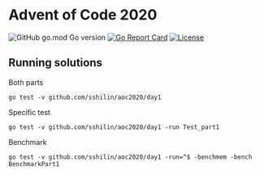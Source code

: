 # Advent of Code 2020

![GitHub go.mod Go version](https://img.shields.io/github/go-mod/go-version/sshilin/aoc2020) [![Go Report Card](https://goreportcard.com/badge/github.com/sshilin/aoc2020)](https://goreportcard.com/report/github.com/sshilin/aoc2020) [![License](https://img.shields.io/badge/license-MIT-brightgreen)](./LICENSE)

## Running solutions

Both parts

    go test -v github.com/sshilin/aoc2020/day1

Specific test

    go test -v github.com/sshilin/aoc2020/day1 -run Test_part1

Benchmark

    go test -v github.com/sshilin/aoc2020/day1 -run=^$ -benchmem -bench BenchmarkPart1
